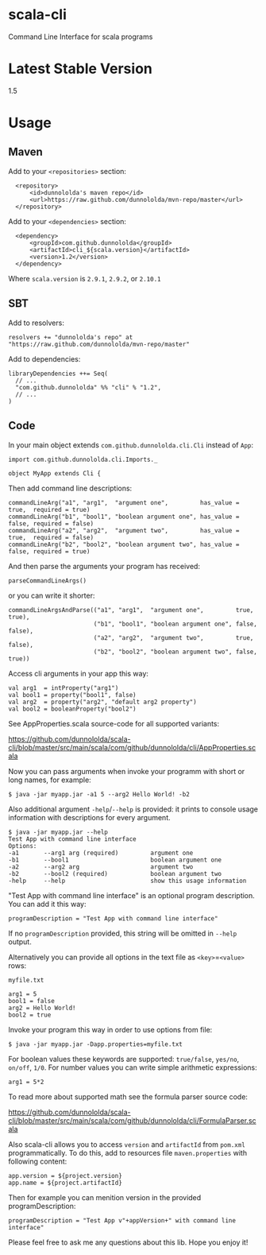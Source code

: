scala-cli
=========

Command Line Interface for scala programs

Latest Stable Version
=====================

1.5

Usage
=====

Maven
-----

Add to your `<repositories>` section:

      <repository>
          <id>dunnololda's maven repo</id>
          <url>https://raw.github.com/dunnololda/mvn-repo/master</url>
      </repository>
      
Add to your `<dependencies>` section:

      <dependency>
          <groupId>com.github.dunnololda</groupId>
          <artifactId>cli_${scala.version}</artifactId>
          <version>1.2</version>
      </dependency>
      
Where `scala.version` is `2.9.1`, `2.9.2`, or `2.10.1`

SBT
---

Add to resolvers:

    resolvers += "dunnololda's repo" at "https://raw.github.com/dunnololda/mvn-repo/master"
    
Add to dependencies:

    libraryDependencies ++= Seq(
      // ...
      "com.github.dunnololda" %% "cli" % "1.2",
      // ...
    )

Code
----

In your main object extends `com.github.dunnololda.cli.Cli` instead of `App`:

    import com.github.dunnololda.cli.Imports._
    
    object MyApp extends Cli {
      
Then add command line descriptions:

    commandLineArg("a1", "arg1",  "argument one",         has_value = true,  required = true)
    commandLineArg("b1", "bool1", "boolean argument one", has_value = false, required = false)
    commandLineArg("a2", "arg2",  "argument two",         has_value = true,  required = false)
    commandLineArg("b2", "bool2", "boolean argument two", has_value = false, required = true)

And then parse the arguments your program has received:

    parseCommandLineArgs()
    
or you can write it shorter:

    commandLineArgsAndParse(("a1", "arg1",  "argument one",         true,  true),
                            ("b1", "bool1", "boolean argument one", false, false),
                            ("a2", "arg2",  "argument two",         true,  false),
                            ("b2", "bool2", "boolean argument two", false, true))
                            
Access cli arguments in your app this way:

    val arg1  = intProperty("arg1")
    val bool1 = property("bool1", false)
    val arg2  = property("arg2", "default arg2 property")
    val bool2 = booleanProperty("bool2")
    
See AppProperties.scala source-code for all supported variants:

https://github.com/dunnololda/scala-cli/blob/master/src/main/scala/com/github/dunnololda/cli/AppProperties.scala
    
Now you can pass arguments when invoke your programm with short or long names, for example:

    $ java -jar myapp.jar -a1 5 --arg2 Hello World! -b2
    
Also additional argument `-help`/`--help` is provided: it prints to console usage information with descriptions for every 
argument.

    $ java -jar myapp.jar --help
    Test App with command line interface
    Options:
    -a1       --arg1 arg (required)         argument one
    -b1       --bool1                       boolean argument one
    -a2       --arg2 arg                    argument two
    -b2       --bool2 (required)            boolean argument two
    -help     --help                        show this usage information
    
"Test App with command line interface" is an optional program description. You can add it this way:

    programDescription = "Test App with command line interface"

If no `programDescription` provided, this string will be omitted in `--help` output.

Alternatively you can provide all options in the text file as `<key>`=`<value>` rows:

    myfile.txt
    
    arg1 = 5
    bool1 = false
    arg2 = Hello World!
    bool2 = true
    
Invoke your program this way in order to use options from file:

    $ java -jar myapp.jar -Dapp.properties=myfile.txt
    
For boolean values these keywords are supported: `true/false`, `yes/no`, `on/off`, `1/0`.
For number values you can write simple arithmetic expressions:

    arg1 = 5*2
    
To read more about supported math see the formula parser source code:

https://github.com/dunnololda/scala-cli/blob/master/src/main/scala/com/github/dunnololda/cli/FormulaParser.scala
    
Also scala-cli allows you to access `version` and `artifactId` from `pom.xml` programmatically. 
To do this, add to resources file `maven.properties` with following content:

    app.version = ${project.version}
    app.name = ${project.artifactId}
    
Then for example you can menition version in the provided programDescription:

    programDescription = "Test App v"+appVersion+" with command line interface"
    
Please feel free to ask me any questions about this lib. Hope you enjoy it!
